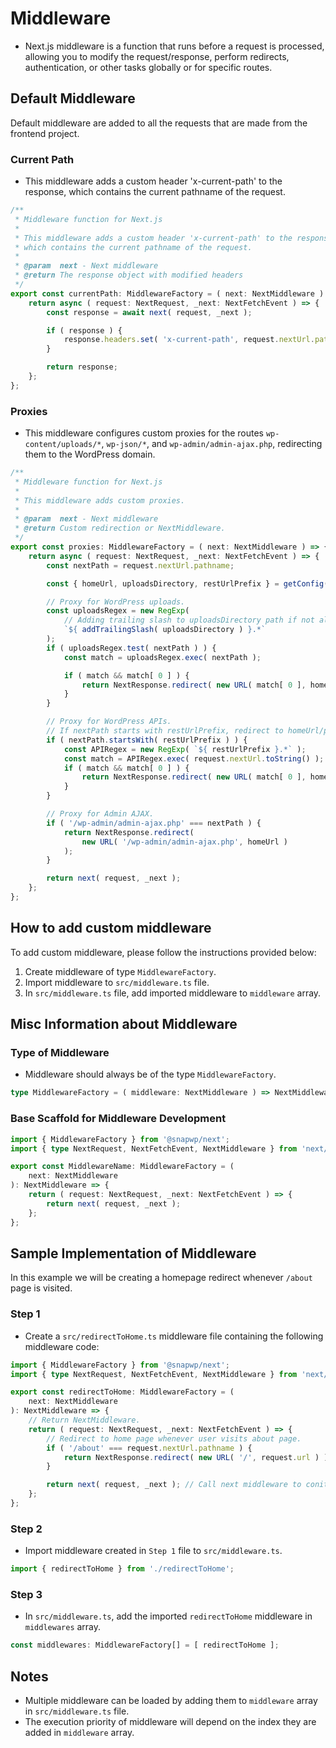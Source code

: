 # Middleware

-   Next.js middleware is a function that runs before a request is processed, allowing you to modify the request/response, perform redirects, authentication, or other tasks globally or for specific routes.

## Default Middleware

Default middleware are added to all the requests that are made from the frontend project.

### Current Path

-   This middleware adds a custom header 'x-current-path' to the response, which contains the current pathname of the request.

```typescript
/**
 * Middleware function for Next.js
 *
 * This middleware adds a custom header 'x-current-path' to the response,
 * which contains the current pathname of the request.
 *
 * @param  next - Next middleware
 * @return The response object with modified headers
 */
export const currentPath: MiddlewareFactory = ( next: NextMiddleware ) => {
	return async ( request: NextRequest, _next: NextFetchEvent ) => {
		const response = await next( request, _next );

		if ( response ) {
			response.headers.set( 'x-current-path', request.nextUrl.pathname );
		}

		return response;
	};
};
```

### Proxies

-   This middleware configures custom proxies for the routes `wp-content/uploads/*`, `wp-json/*`, and `wp-admin/admin-ajax.php`, redirecting them to the WordPress domain.

```typescript
/**
 * Middleware function for Next.js
 *
 * This middleware adds custom proxies.
 *
 * @param  next - Next middleware
 * @return Custom redirection or NextMiddleware.
 */
export const proxies: MiddlewareFactory = ( next: NextMiddleware ) => {
	return async ( request: NextRequest, _next: NextFetchEvent ) => {
		const nextPath = request.nextUrl.pathname;

		const { homeUrl, uploadsDirectory, restUrlPrefix } = getConfig();

		// Proxy for WordPress uploads.
		const uploadsRegex = new RegExp(
			// Adding trailing slash to uploadsDirectory path if not already present before searching.
			`${ addTrailingSlash( uploadsDirectory ) }.*`
		);
		if ( uploadsRegex.test( nextPath ) ) {
			const match = uploadsRegex.exec( nextPath );

			if ( match && match[ 0 ] ) {
				return NextResponse.redirect( new URL( match[ 0 ], homeUrl ) );
			}
		}

		// Proxy for WordPress APIs.
		// If nextPath starts with restUrlPrefix, redirect to homeUrl/pathName.
		if ( nextPath.startsWith( restUrlPrefix ) ) {
			const APIRegex = new RegExp( `${ restUrlPrefix }.*` );
			const match = APIRegex.exec( request.nextUrl.toString() );
			if ( match && match[ 0 ] ) {
				return NextResponse.redirect( new URL( match[ 0 ], homeUrl ) );
			}
		}

		// Proxy for Admin AJAX.
		if ( '/wp-admin/admin-ajax.php' === nextPath ) {
			return NextResponse.redirect(
				new URL( '/wp-admin/admin-ajax.php', homeUrl )
			);
		}

		return next( request, _next );
	};
};
```

## How to add custom middleware

To add custom middleware, please follow the instructions provided below:

1. Create middleware of type `MiddlewareFactory`.
2. Import middleware to `src/middleware.ts` file.
3. In `src/middleware.ts` file, add imported middleware to `middleware` array.

## Misc Information about Middleware

### Type of Middleware

-   Middleware should always be of the type `MiddlewareFactory`.

```typescript
type MiddlewareFactory = ( middleware: NextMiddleware ) => NextMiddleware;
```

### Base Scaffold for Middleware Development

```typescript
import { MiddlewareFactory } from '@snapwp/next';
import { type NextRequest, NextFetchEvent, NextMiddleware } from 'next/server';

export const MiddlewareName: MiddlewareFactory = (
	next: NextMiddleware
): NextMiddleware => {
	return ( request: NextRequest, _next: NextFetchEvent ) => {
		return next( request, _next );
	};
};
```

## Sample Implementation of Middleware

In this example we will be creating a homepage redirect whenever `/about` page is visited.

### Step 1

-   Create a `src/redirectToHome.ts` middleware file containing the following middleware code:

```typescript
import { MiddlewareFactory } from '@snapwp/next';
import { type NextRequest, NextFetchEvent, NextMiddleware } from 'next/server';

export const redirectToHome: MiddlewareFactory = (
	next: NextMiddleware
): NextMiddleware => {
	// Return NextMiddleware.
	return ( request: NextRequest, _next: NextFetchEvent ) => {
		// Redirect to home page whenever user visits about page.
		if ( '/about' === request.nextUrl.pathname ) {
			return NextResponse.redirect( new URL( '/', request.url ) );
		}

		return next( request, _next ); // Call next middleware to conitnue execution.
	};
};
```

### Step 2

-   Import middleware created in `Step 1` file to `src/middleware.ts`.

```typescript
import { redirectToHome } from './redirectToHome';
```

### Step 3

-   In `src/middleware.ts`, add the imported `redirectToHome` middleware in `middlewares` array.

```typescript
const middlewares: MiddlewareFactory[] = [ redirectToHome ];
```

## Notes

-   Multiple middleware can be loaded by adding them to `middleware` array in `src/middleware.ts` file.
-   The execution priority of middleware will depend on the index they are added in `middleware` array.
